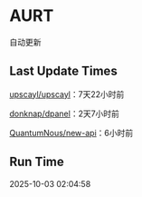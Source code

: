 # AURT

自动更新


## Last Update Times

[upscayl/upscayl](https://github.com/upscayl/upscayl)：7天22小时前

[donknap/dpanel](https://github.com/donknap/dpanel)：2天7小时前

[QuantumNous/new-api](https://github.com/QuantumNous/new-api)：6小时前


## Run Time
2025-10-03 02:04:58
